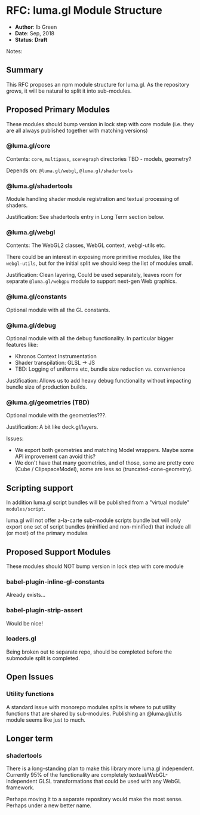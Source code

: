 # RFC: luma.gl Module Structure

* **Author**: Ib Green
* **Date**: Sep, 2018
* **Status**: **Draft**

Notes:

## Summary

This RFC proposes an npm module structure for luma.gl. As the repository grows, it will be natural to split it into sub-modules.


## Proposed Primary Modules

These modules should bump version in lock step with core module (i.e. they are all always published together with matching versions)


### @luma.gl/core

Contents: `core`, `multipass`, `scenegraph` directories
TBD - models, geometry?

Depends on: `@luma.gl/webgl`, `@luma.gl/shadertools`


### @luma.gl/shadertools

Module handling shader module registration and textual processing of shaders.

Justification: See shadertools entry in Long Term section below.


### @luma.gl/webgl

Contents: The WebGL2 classes, WebGL context, webgl-utils etc.

There could be an interest in exposing more primitive modules, like the `webgl-utils`, but for the initial split we should keep the list of modules small.

Justification: Clean layering, Could be used separately, leaves room for separate `@luma.gl/webgpu` module to support next-gen Web graphics.


### @luma.gl/constants

Optional module with all the GL constants.


### @luma.gl/debug

Optional module with all the debug functionality. In particular bigger features like:

* Khronos Context Instrumentation
* Shader transpilation: GLSL -> JS
* TBD: Logging of uniforms etc, bundle size reduction vs. convenience

Justification: Allows us to add heavy debug functionality without impacting bundle size of production builds.


### @luma.gl/geometries (TBD)

Optional module with the geometries???.

Justification: A bit like deck.gl/layers.

Issues:
* We export both geometries and matching Model wrappers. Maybe some API improvement can avoid this?
* We don't have that many geometries, and of those, some are pretty core (Cube / ClipspaceModel), some are less so (truncated-cone-geometry).



## Scripting support

In addition luma.gl script bundles will be published from a "virtual module" `modules/script`.

luma.gl will not offer a-la-carte sub-module scripts bundle but will only export one set of script bundles (minified and non-minified) that include all (or most) of the primary modules



## Proposed Support Modules

These modules should NOT bump version in lock step with core module

### babel-plugin-inline-gl-constants

Already exists...


### babel-plugin-strip-assert

Would be nice!


### loaders.gl

Being broken out to separate repo, should be completed before the submodule split is completed.



## Open Issues

### Utility functions

A standard issue with monorepo modules splits is where to put utility functions that are shared by sub-modules. Publishing an @luma.gl/utils module seems like just to much.



## Longer term

### shadertools

There is a long-standing plan to make this library more luma.gl independent. Currently 95% of the functionality are completely textual/WebGL-independent GLSL transformations that could be used with any WebGL framework.

Perhaps moving it to a separate repository would make the most sense. Perhaps under a new better name.

